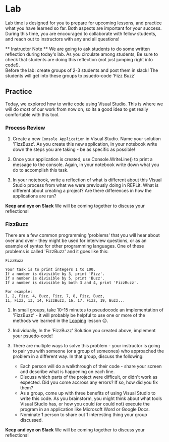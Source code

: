 # Lab
Lab time is designed for you to prepare for upcoming lessons, and practice what you have learned so far.  Both aspects are important for your success.  During this time, you are encouraged to collaborate with fellow students, and reach out to instructors with any and all questions!

** Instructor Note ** We are going to ask students to do some written reflection during today's lab. As you circulate among students, Be sure to check that students are doing this reflection (not just jumping right into code!).  
Before the lab: create groups of 2-3 students and post them in slack!  The students will get into these groups to psuedo-code 'Fizz Buzz'

## Practice

Today, we explored how to write code using Visual Studio.  This is where we will do _most_ of our work from now on, so its a good idea to get really comfortable with this tool.

### Process Review

1. Create a new `Console Application` in Visual Studio. Name your solution 'FizzBuzz'.
As you create this new application, in your notebook write down the steps you are taking - be as specific as possible!

2. Once your application is created, use Console.WriteLine() to print a message to the console.
Again, in your notebook write down what you do to accomplish this task.

3. In your notebook, write a reflection of what is different about this Visual Studio process from what we were previously doing in REPLit.  What is different about creating a project?  Are there differences in how the applications are run?

**Keep and eye on Slack** We will be coming together to discuss your reflections!

### FizzBuzz

There are a few common programming 'problems' that you will hear about over and over - they might be used for interview questions, or as an example of syntax for other programming languages.  One of these problems is called 'FizzBuzz' and it goes like this:

```
FizzBuzz

Your task is to print integers 1 to 100.  
If a number is divisible by 3, print 'Fizz'.
If a number is divisible by 5, print 'Buzz'.
If a number is divisible by both 3 and 4, print 'FizzBuzz'.

For example:
1, 2, Fizz, 4, Buzz, Fizz, 7, 8, Fizz, Buzz, 
11, Fizz, 13, 14, FizzBuzz, 16, 17, Fizz, 19, Buzz...
```

1. In small groups, take 10-15 minutes to pseudocode an implementation of 'FizzBuzz' - it will probably be helpful to use one or more of the methods we learned in the [Looping](/lessons/mod1/Looping.md) lesson 😉.

<!-- I think we should be more explicit on WHERE/HOW we want students to pseudocode a solution. I wonder if there are some common collaborative whiteboarding tools we could use to have students practice this habit? Even if we go a more basic route, I think we could still be more clear like "Have one team member write your steps in a Slack message and be prepared to send to a thread when notified by an instructor." I think the more we can come back to pseudocoding/hold students accountable to do it, the more likely they will actually use it as a strategy to help them with problem solving -->

2. Individually, In the 'FizzBuzz' Solution you created above, implement your psuedo-code!

3. There are multiple ways to solve this problem - your instructor is going to pair you with someone (or a group of someones) who approached the problem in a different way.  In that group, discuss the following:
    * Each person will do a walkthrough of their code - share your screen and describe what is happening on each line.
    <!-- It might be good idea to have them share pseudocode first too?  -->
    * Discuss which parts of the project were difficult, or didn't work as expected.  Did you come accross any errors? If so, how did you fix them?
    * As a group, come up with three benefits of using Visual Studio to write this code.  As you brainstorm, you might think about what tools Visual Studio has, or how you could (or could not) execute the program in an application like Microsoft Word or Google Docs.
    * Nominate 1 person to share out 1 interesting thing your group discussed.


**Keep and eye on Slack** We will be coming together to discuss your reflections!

<!-- I am really excited to see how this lab works! I like how it blends some exploration with a new tool (VS) while reinforcing concepts from previous lesosns. I think the temptation will be to focus mostly on the implementation of FizzBuzz, but we need to ensure we maintain a strong focus on the learning goals of utilziing an IDE. -->

<!-- Speaking of learning goals, I wonder if students AND instructors would benefit from having 1-2 learning goals associated with each lab? I can imagine as we get into trickier content it may be difficult for students to know EXACTLY what the focus of the lab should be - do you want to take a stab at adding 1-2 learning goals for each lab moving forward? -->